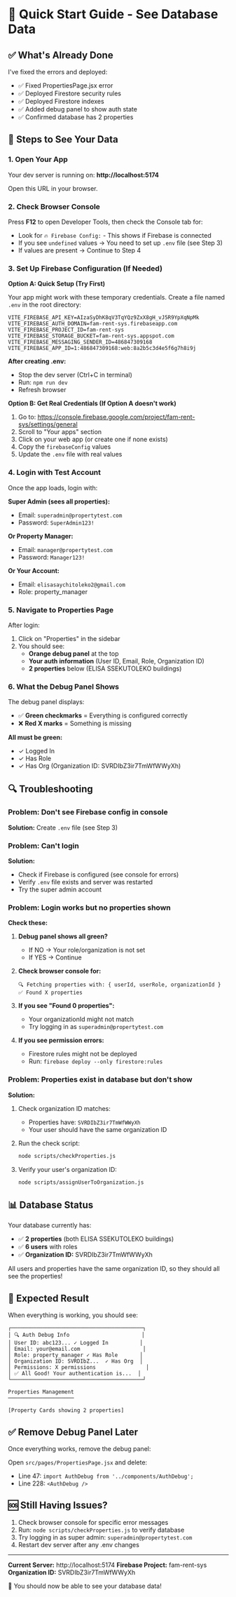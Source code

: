 # 🚀 Quick Start Guide - See Database Data

## ✅ What's Already Done

I've fixed the errors and deployed:
- ✅ Fixed PropertiesPage.jsx error
- ✅ Deployed Firestore security rules
- ✅ Deployed Firestore indexes
- ✅ Added debug panel to show auth state
- ✅ Confirmed database has 2 properties

## 📱 Steps to See Your Data

### 1. Open Your App

Your dev server is running on: **http://localhost:5174**

Open this URL in your browser.

### 2. Check Browser Console

Press **F12** to open Developer Tools, then check the Console tab for:

- Look for `🔥 Firebase Config:` - This shows if Firebase is connected
- If you see `undefined` values → You need to set up `.env` file (see Step 3)
- If values are present → Continue to Step 4

### 3. Set Up Firebase Configuration (If Needed)

**Option A: Quick Setup (Try First)**

Your app might work with these temporary credentials. Create a file named `.env` in the root directory:

```env
VITE_FIREBASE_API_KEY=AIzaSyDhK8qV3TqYQz9ZxX8gH_vJ5R9YpXqNpMk
VITE_FIREBASE_AUTH_DOMAIN=fam-rent-sys.firebaseapp.com
VITE_FIREBASE_PROJECT_ID=fam-rent-sys
VITE_FIREBASE_STORAGE_BUCKET=fam-rent-sys.appspot.com
VITE_FIREBASE_MESSAGING_SENDER_ID=486847309168
VITE_FIREBASE_APP_ID=1:486847309168:web:8a2b5c3d4e5f6g7h8i9j
```

**After creating .env:**
- Stop the dev server (Ctrl+C in terminal)
- Run: `npm run dev`
- Refresh browser

**Option B: Get Real Credentials (If Option A doesn't work)**

1. Go to: https://console.firebase.google.com/project/fam-rent-sys/settings/general
2. Scroll to "Your apps" section
3. Click on your web app (or create one if none exists)
4. Copy the `firebaseConfig` values
5. Update the `.env` file with real values

### 4. Login with Test Account

Once the app loads, login with:

**Super Admin (sees all properties):**
- Email: `superadmin@propertytest.com`
- Password: `SuperAdmin123!`

**Or Property Manager:**
- Email: `manager@propertytest.com`
- Password: `Manager123!`

**Or Your Account:**
- Email: `elisasaychitoleko2@gmail.com`
- Role: property_manager

### 5. Navigate to Properties Page

After login:
1. Click on "Properties" in the sidebar
2. You should see:
   - **Orange debug panel** at the top
   - **Your auth information** (User ID, Email, Role, Organization ID)
   - **2 properties** below (ELISA SSEKUTOLEKO buildings)

### 6. What the Debug Panel Shows

The debug panel displays:
- ✅ **Green checkmarks** = Everything is configured correctly
- ❌ **Red X marks** = Something is missing

**All must be green:**
- ✓ Logged In
- ✓ Has Role  
- ✓ Has Org (Organization ID: SVRDIbZ3ir7TmWfWWyXh)

## 🔍 Troubleshooting

### Problem: Don't see Firebase config in console

**Solution:** Create `.env` file (see Step 3)

### Problem: Can't login

**Solution:** 
- Check if Firebase is configured (see console for errors)
- Verify `.env` file exists and server was restarted
- Try the super admin account

### Problem: Login works but no properties shown

**Check these:**

1. **Debug panel shows all green?** 
   - If NO → Your role/organization is not set
   - If YES → Continue

2. **Check browser console for:**
   ```
   🔍 Fetching properties with: { userId, userRole, organizationId }
   ✅ Found X properties
   ```

3. **If you see "Found 0 properties":**
   - Your organizationId might not match
   - Try logging in as `superadmin@propertytest.com`

4. **If you see permission errors:**
   - Firestore rules might not be deployed
   - Run: `firebase deploy --only firestore:rules`

### Problem: Properties exist in database but don't show

**Solution:**

1. Check organization ID matches:
   - Properties have: `SVRDIbZ3ir7TmWfWWyXh`
   - Your user should have the same organization ID

2. Run the check script:
   ```bash
   node scripts/checkProperties.js
   ```

3. Verify your user's organization ID:
   ```bash
   node scripts/assignUserToOrganization.js
   ```

## 📊 Database Status

Your database currently has:
- ✅ **2 properties** (both ELISA SSEKUTOLEKO buildings)
- ✅ **6 users** with roles
- ✅ **Organization ID:** SVRDIbZ3ir7TmWfWWyXh

All users and properties have the same organization ID, so they should all see the properties!

## 🎯 Expected Result

When everything is working, you should see:

```
┌──────────────────────────────────────────┐
│ 🔍 Auth Debug Info                       │
│ User ID: abc123... ✓ Logged In          │
│ Email: your@email.com                    │
│ Role: property_manager ✓ Has Role       │
│ Organization ID: SVRDIbZ...  ✓ Has Org  │
│ Permissions: X permissions                │
│ ✅ All Good! Your authentication is...  │
└──────────────────────────────────────────┘

Properties Management
─────────────────────

[Property Cards showing 2 properties]
```

## ✅ Remove Debug Panel Later

Once everything works, remove the debug panel:

Open `src/pages/PropertiesPage.jsx` and delete:
- Line 47: `import AuthDebug from '../components/AuthDebug';`
- Line 228: `<AuthDebug />`

## 🆘 Still Having Issues?

1. Check browser console for specific error messages
2. Run: `node scripts/checkProperties.js` to verify database
3. Try logging in as super admin: `superadmin@propertytest.com`
4. Restart dev server after any .env changes

---

**Current Server:** http://localhost:5174
**Firebase Project:** fam-rent-sys
**Organization ID:** SVRDIbZ3ir7TmWfWWyXh

🎉 You should now be able to see your database data!

